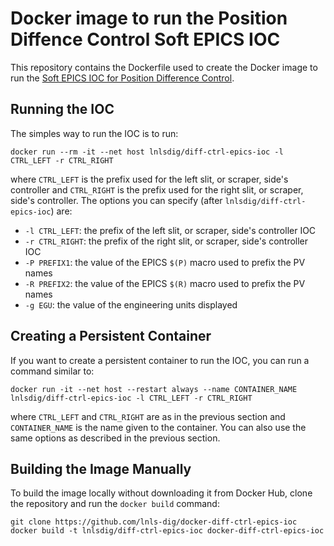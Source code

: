 Docker image to run the Position Diffence Control Soft EPICS IOC
==================================================================

This repository contains the Dockerfile used to create the Docker image to run the
[Soft EPICS IOC for Position Difference Control](https://github.com/lnls-dig/diff-ctrl-epics-ioc).

## Running the IOC

The simples way to run the IOC is to run:

    docker run --rm -it --net host lnlsdig/diff-ctrl-epics-ioc -l CTRL_LEFT -r CTRL_RIGHT

where `CTRL_LEFT` is the prefix used for the left slit, or scraper, side's controller
and `CTRL_RIGHT` is the prefix used for the right slit, or scraper, side's controller.
The options you can specify (after `lnlsdig/diff-ctrl-epics-ioc`) are:

- `-l CTRL_LEFT`: the prefix of the left slit, or scraper, side's controller IOC
- `-r CTRL_RIGHT`: the prefix of the right slit, or scraper, side's controller IOC
- `-P PREFIX1`: the value of the EPICS `$(P)` macro used to prefix the PV names
- `-R PREFIX2`: the value of the EPICS `$(R)` macro used to prefix the PV names
- `-g EGU`: the value of the engineering units displayed

## Creating a Persistent Container

If you want to create a persistent container to run the IOC, you can run a
command similar to:

    docker run -it --net host --restart always --name CONTAINER_NAME lnlsdig/diff-ctrl-epics-ioc -l CTRL_LEFT -r CTRL_RIGHT

where `CTRL_LEFT` and `CTRL_RIGHT` are as in the previous section and `CONTAINER_NAME`
is the name given to the container. You can also use the same options as described in the
previous section.

## Building the Image Manually

To build the image locally without downloading it from Docker Hub, clone the
repository and run the `docker build` command:

    git clone https://github.com/lnls-dig/docker-diff-ctrl-epics-ioc
    docker build -t lnlsdig/diff-ctrl-epics-ioc docker-diff-ctrl-epics-ioc
